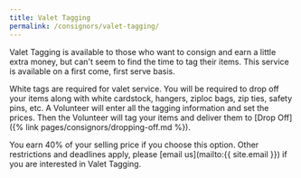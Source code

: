 ```yaml
---
title: Valet Tagging
permalink: /consignors/valet-tagging/
---
```


Valet Tagging is available to those who want to consign and earn a little extra money, but can't seem to find the time to tag their items. This service is available on a first come, first serve basis.

White tags are required for valet service.  You will be required to drop off your items along with white cardstock, hangers, ziploc bags, zip ties, safety pins, etc. A Volunteer will enter all the tagging information and set the prices. Then the Volunteer will tag your items and deliver them to [Drop Off]({% link pages/consignors/dropping-off.md %}).

You earn 40% of your selling price if you choose this option. Other restrictions and deadlines apply, please [email us](mailto:{{ site.email }}) if you are interested in Valet Tagging.
